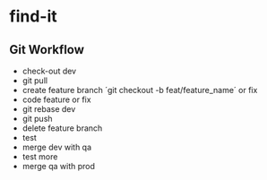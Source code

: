 # find-it

## Git Workflow
- check-out dev
- git pull
- create feature branch ´git checkout -b feat/feature_name´ or fix
- code feature or fix
- git rebase dev
- git push
- delete feature branch
- test
- merge dev with qa
- test more
- merge qa with prod
